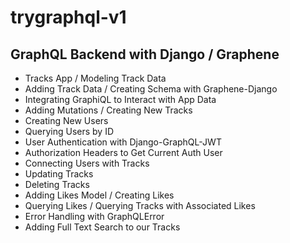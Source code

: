 # trygraphql-v1

## GraphQL Backend with Django / Graphene
- Tracks App / Modeling Track Data
- Adding Track Data / Creating Schema with Graphene-Django
- Integrating GraphiQL to Interact with App Data
- Adding Mutations / Creating New Tracks
- Creating New Users
- Querying Users by ID
- User Authentication with Django-GraphQL-JWT
- Authorization Headers to Get Current Auth User
- Connecting Users with Tracks
- Updating Tracks
- Deleting Tracks
- Adding Likes Model / Creating Likes
- Querying Likes / Querying Tracks with Associated Likes
- Error Handling with GraphQLError
- Adding Full Text Search to our Tracks

